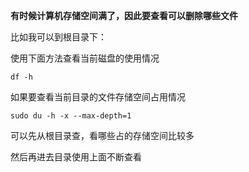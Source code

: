  **有时候计算机存储空间满了，因此要查看可以删除哪些文件**

比如我可以到根目录下：

使用下面方法查看当前磁盘的使用情况

```
df -h
```

如果要查看当前目录的文件存储空间占用情况

```
sudo du -h -x --max-depth=1
```

可以先从根目录查，看哪些占的存储空间比较多

然后再进去目录使用上面不断查看